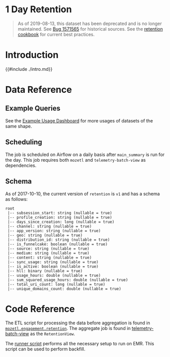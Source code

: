 # 1 Day Retention

> As of 2019-08-13, this dataset has been deprecated and is no longer
> maintained. See [Bug
> 1571565](https://bugzilla.mozilla.org/show_bug.cgi?id=1571565) for historical
> sources. See the [retention cookbook](../../../cookbooks/retention.md) for
> current best practices.

<!-- toc -->

# Introduction

{{#include ./intro.md}}

# Data Reference

## Example Queries

See the [Example Usage Dashboard][example_usage] for more usages of datasets of
the same shape.

## Scheduling

The job is scheduled on Airflow on a daily basis after `main_summary` is run
for the day. This job requires both `mozetl` and `telemetry-batch-view` as
dependencies.

## Schema

As of 2017-10-10, the current version of `retention` is `v1` and has a schema
as follows:

```
root
 |-- subsession_start: string (nullable = true)
 |-- profile_creation: string (nullable = true)
 |-- days_since_creation: long (nullable = true)
 |-- channel: string (nullable = true)
 |-- app_version: string (nullable = true)
 |-- geo: string (nullable = true)
 |-- distribution_id: string (nullable = true)
 |-- is_funnelcake: boolean (nullable = true)
 |-- source: string (nullable = true)
 |-- medium: string (nullable = true)
 |-- content: string (nullable = true)
 |-- sync_usage: string (nullable = true)
 |-- is_active: boolean (nullable = true)
 |-- hll: binary (nullable = true)
 |-- usage_hours: double (nullable = true)
 |-- sum_squared_usage_hours: double (nullable = true)
 |-- total_uri_count: long (nullable = true)
 |-- unique_domains_count: double (nullable = true)
```

# Code Reference

The ETL script for processing the data before aggregation is found in
[`mozetl.engagement.retention`][mozetl_job]. The aggregate job is found in
[telemetry-batch-view][tbv_job] as the `RetentionView`.

The [runner script][airflow_job] performs all the necessary setup to run on
EMR. This script can be used to perform backfill.

[example_usage]: https://sql.telemetry.mozilla.org/dashboard/firefox-telemetry-retention-dataset-example-usage
[mozetl_job]: https://github.com/mozilla/python_mozetl/blob/ba51f539e5f1218954b7f3536e96f50c57a1b55c/mozetl/engagement/retention/job.py
[tbv_job]: https://github.com/mozilla/telemetry-batch-view/blob/9428b1951545dcd7517a3e72c81e7891a6dfa1fa/src/main/scala/com/mozilla/telemetry/views/RetentionView.scala
[airflow_job]: https://github.com/acmiyaguchi/telemetry-airflow/blob/1b4b11d23cdd1191ed2d2be905f116d7c3c67533/jobs/retention.sh
